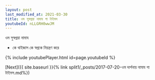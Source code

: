```yaml
---
layout: post
last_modified_at: 2021-03-30
title: ওম সুস্বপ্নয়া নামায গা টাইমস
youtubeId: nLLGRH0wwJM
---
```

 
 
 ওম সুস্বপ্নয়া নামায  
 
 -  কে থাইজাস কে স্বপ্নকে নিয়ন্ত্রণ করে 
 
  
 
  
 
 
 
 
 
 


{% include youtubePlayer.html id=page.youtubeId %}
 
[Next]({{ site.baseurl }}{% link  split1/_posts/2017-07-20-ওম দার্পনায় নামায গা টাইমস.md%})
 
